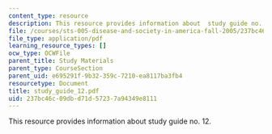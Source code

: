```yaml
---
content_type: resource
description: This resource provides information about  study guide no. 12.
file: /courses/sts-005-disease-and-society-in-america-fall-2005/237bc46c09dbd71d57237a94349e8111_study_guide_12.pdf
file_type: application/pdf
learning_resource_types: []
ocw_type: OCWFile
parent_title: Study Materials
parent_type: CourseSection
parent_uid: e695291f-9b32-359c-7210-ea8117ba3fb4
resourcetype: Document
title: study_guide_12.pdf
uid: 237bc46c-09db-d71d-5723-7a94349e8111
---
```

This resource provides information about  study guide no. 12.

